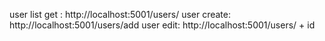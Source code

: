 user list get : http://localhost:5001/users/
user create: http://localhost:5001/users/add
user edit: http://localhost:5001/users/ + id

